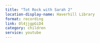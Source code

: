 ```yaml
---
title: "Tot Rock with Sarah 2"
location-display-name: Haverhill Library
format: recording
link: Ol4jjgpGiD4 
category: children
service: youtube
---
```

